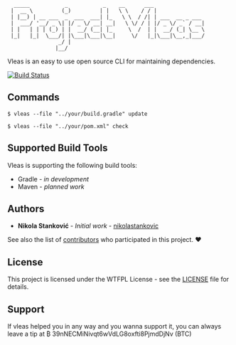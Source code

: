       _____           _           _    __      ___                 
     |  __ \         (_)         | |   \ \    / / |                
     | |__) | __ ___  _  ___  ___| |_   \ \  / /| | ___  __ _ ___  
     |  ___/ '__/ _ \| |/ _ \/ __| __|   \ \/ / | |/ _ \/ _` / __| 
     | |   | | | (_) | |  __/ (__| |_     \  /  | |  __/ (_| \__ \ 
     |_|   |_|  \___/| |\___|\___|\__|     \/   |_|\___|\__,_|___/ 
                    _/ |                                           
                   |__/                                            
                                           

Vleas is an easy to use open source CLI for maintaining dependencies.

[![Build Status](https://travis-ci.com/nikolastankovic/vleas.svg?branch=master)](https://travis-ci.com/nikolastankovic/vleas)

## Commands

```
$ vleas --file "../your/build.gradle" update
```
```
$ vleas --file "../your/pom.xml" check
```

## Supported Build Tools

Vleas is supporting the following build tools:

* Gradle - *in development*
* Maven - *planned work*

## Authors

* **Nikola Stanković** - *Initial work* - [nikolastankovic](https://github.com/nikolastankovic)

See also the list of [contributors](https://github.com/nikolastankovic/vleas/contributors) who participated in this project. ♥

## License

This project is licensed under the WTFPL License - see the [LICENSE](LICENSE) file for details.

## Support

If vleas helped you in any way and you wanna support it, you can always leave a tip at ₿ 39nNECMiNivqt6wVdLG8oxfti8PjmdDjNv (BTC)

